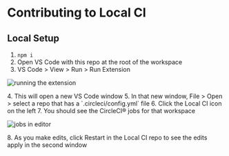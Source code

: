 # Contributing to Local CI

## Local Setup

1. `npm i`
2. Open VS Code with this repo at the root of the workspace
3. VS Code > View > Run > Run Extension
<p align="left">
  <img src="https://user-images.githubusercontent.com/4063887/138580704-bcbef5ca-efce-461a-a97a-dcb335556498.gif" alt="running the extension">
</p>
4. This will open a new VS Code window
5. In that new window, File > Open > select a repo that has a `.circleci/config.yml` file
6. Click the Local CI icon on the left
7. You should see the CircleCI® jobs for that workspace
<p align="left">
  <img src="https://user-images.githubusercontent.com/4063887/138580844-4e882117-06dc-4eb0-b42d-5a7be18ebd38.gif" alt="jobs in editor">
</p>
8. As you make edits, click Restart in the Local CI repo to see the edits apply in the second window
